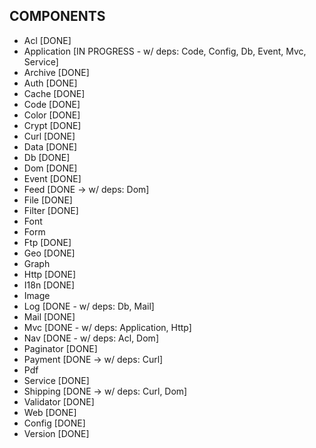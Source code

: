 COMPONENTS
----------
 - Acl [DONE]
 - Application [IN PROGRESS - w/ deps: Code, Config, Db, Event, Mvc, Service]
 - Archive [DONE]
 - Auth [DONE]
 - Cache [DONE]
 - Code [DONE]
 - Color [DONE]
 - Crypt [DONE]
 - Curl [DONE]
 - Data [DONE]
 - Db [DONE]
 - Dom [DONE]
 - Event [DONE]
 - Feed [DONE -> w/ deps: Dom]
 - File [DONE]
 - Filter [DONE]
 - Font
 - Form
 - Ftp [DONE]
 - Geo [DONE]
 - Graph
 - Http [DONE]
 - I18n [DONE]
 - Image
 - Log [DONE - w/ deps: Db, Mail]
 - Mail [DONE]
 - Mvc [DONE - w/ deps: Application, Http]
 - Nav [DONE - w/ deps: Acl, Dom]
 - Paginator [DONE]
 - Payment [DONE -> w/ deps: Curl]
 - Pdf
 - Service [DONE]
 - Shipping [DONE -> w/ deps: Curl, Dom]
 - Validator [DONE]
 - Web [DONE]
 - Config [DONE]
 - Version [DONE]
